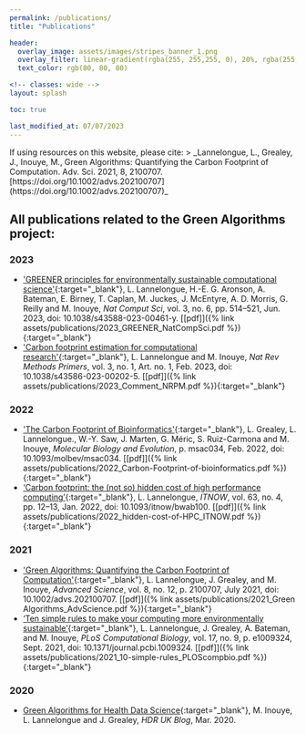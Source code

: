 ```yaml
---
permalink: /publications/
title: "Publications"

header:
  overlay_image: assets/images/stripes_banner_1.png
  overlay_filter: linear-gradient(rgba(255, 255,255, 0), 20%, rgba(255, 255, 255, 1))
  text_color: rgb(80, 80, 80)

<!-- classes: wide -->
layout: splash

toc: true

last_modified_at: 07/07/2023
---
```


<div class="notice--primary" markdown="1">
If using resources on this website, please cite:
> _Lannelongue, L., Grealey, J., Inouye, M., Green Algorithms: Quantifying the Carbon Footprint of Computation. Adv. Sci. 2021, 8, 2100707. [https://doi.org/10.1002/advs.202100707](https://doi.org/10.1002/advs.202100707)_
</div>

## All publications related to the Green Algorithms project:
<!-- Exported from Zotero with IEEE style -->

### 2023

- ['GREENER principles for environmentally sustainable computational science'](https://rdcu.be/dfpLM){:target="_blank"},
L. Lannelongue, H.-E. G. Aronson, A. Bateman, E. Birney, T. Caplan, M. Juckes, J. McEntyre, A. D. Morris, G. Reilly and M. Inouye, _Nat Comput Sci_, vol. 3, no. 6, pp. 514–521, Jun. 2023, doi: 10.1038/s43588-023-00461-y.
[\[pdf\]]({% link assets/publications/2023_GREENER_NatCompSci.pdf %}){:target="_blank"}
- ['Carbon footprint estimation for computational research'](https://rdcu.be/c5KPJ){:target="_blank"},
L. Lannelongue and M. Inouye, _Nat Rev Methods Primers_, vol. 3, no. 1, Art. no. 1, Feb. 2023, doi: 10.1038/s43586-023-00202-5.
[\[pdf\]]({% link assets/publications/2023_Comment_NRPM.pdf %}){:target="_blank"}


### 2022

- ['The Carbon Footprint of Bioinformatics'](https://academic.oup.com/mbe/article/39/3/msac034/6526403){:target="_blank"},
L. Grealey, L. Lannelongue., W.-Y. Saw, J. Marten, G. Méric, S. Ruiz-Carmona and M. Inouye, _Molecular Biology and Evolution_, p. msac034, Feb. 2022, doi: 10.1093/molbev/msac034.
[\[pdf\]]({% link assets/publications/2022_Carbon-Footprint-of-bioinformatics.pdf %}){:target="_blank"}
- [‘Carbon footprint: the (not so) hidden cost of high performance computing’](https://www.bcs.org/articles-opinion-and-research/carbon-footprint-the-not-so-hidden-cost-of-high-performance-computing/){:target="_blank"},
L. Lannelongue, _ITNOW_, vol. 63, no. 4, pp. 12–13, Jan. 2022, doi: 10.1093/itnow/bwab100.
[\[pdf\]]({% link assets/publications/2022_hidden-cost-of-HPC_ITNOW.pdf %}){:target="_blank"}


### 2021

- ['Green Algorithms: Quantifying the Carbon Footprint of Computation'](https://doi.org/10.1002/advs.202100707){:target="_blank"},
L. Lannelongue, J. Grealey, and M. Inouye, _Advanced Science_, vol. 8, no. 12, p. 2100707, July 2021, doi: 10.1002/advs.202100707.
[\[pdf\]]({% link assets/publications/2021_Green Algorithms_AdvScience.pdf %}){:target="_blank"}
- [‘Ten simple rules to make your computing more environmentally sustainable’](https://journals.plos.org/ploscompbiol/article?id=10.1371/journal.pcbi.1009324){:target="_blank"},
L. Lannelongue, J. Grealey, A. Bateman, and M. Inouye, _PLoS Computational Biology_, vol. 17, no. 9, p. e1009324, Sept. 2021, doi: 10.1371/journal.pcbi.1009324.
[\[pdf\]]({% link assets/publications/2021_10-simple-rules_PLOScompbio.pdf %}){:target="_blank"}

### 2020

- [Green Algorithms for Health Data Science](https://www.hdruk.org/news/green-algorithms-for-health-data-science/){:target="_blank"},
M. Inouye, L. Lannelongue and J. Grealey, _HDR UK Blog_, Mar. 2020.
